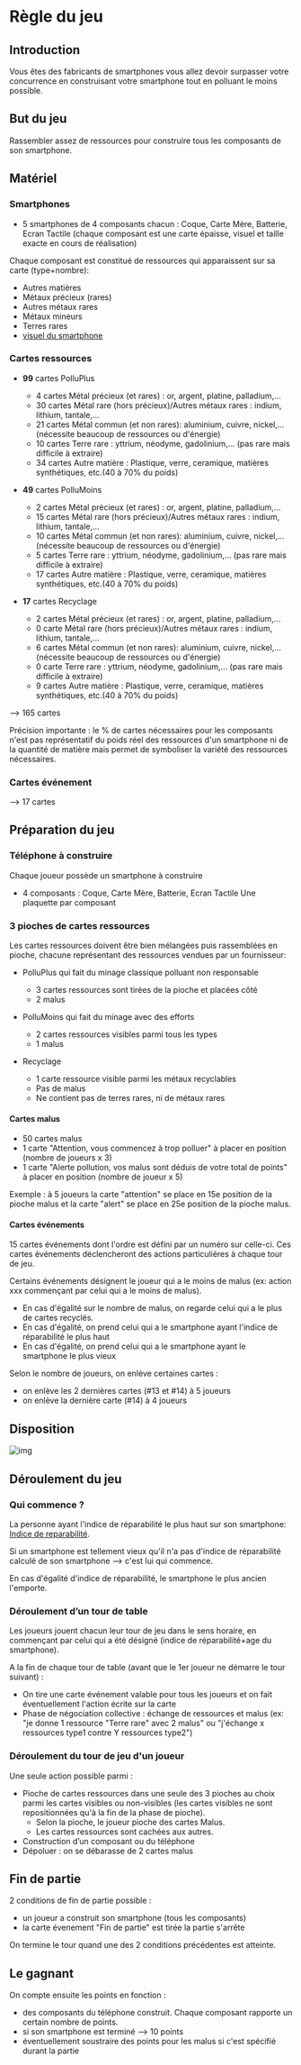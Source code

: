 # Règle du jeu

## Introduction

Vous êtes des fabricants de smartphones vous allez devoir surpasser votre concurrence en construisant votre smartphone tout en polluant le moins possible.

## But du jeu

Rassembler assez de ressources pour construire tous les composants de son smartphone.


## Matériel
### Smartphones
- 5 smartphones de 4 composants chacun : Coque, Carte Mère, Batterie, Ecran Tactile (chaque composant est une carte épaisse, visuel et taille exacte en cours de réalisation)

Chaque composant est constitué de ressources qui apparaissent sur sa carte (type+nombre):
- Autres matières
- Métaux précieux (rares)
- Autres métaux rares
- Métaux mineurs
- Terres rares
- [visuel du smartphone](./pdf/parts.pdf)

### Cartes ressources
- **99** cartes PolluPlus
  - 4 cartes Métal précieux (et rares) : or, argent, platine, palladium,...
  - 30 cartes Métal rare (hors précieux)/Autres métaux rares : indium, lithium, tantale,...
  - 21 cartes Métal commun (et non rares): aluminium, cuivre, nickel,... (nécessite beaucoup de ressources ou d'énergie)
  - 10 cartes Terre rare : yttrium, néodyme, gadolinium,... (pas rare mais difficile à extraire)
  - 34 cartes Autre matière : Plastique, verre, ceramique, matières synthétiques, etc.(40 à 70% du poids)
  
- **49** cartes PolluMoins
  - 2 cartes Métal précieux (et rares) : or, argent, platine, palladium,...
  - 15 cartes Métal rare (hors précieux)/Autres métaux rares : indium, lithium, tantale,...
  - 10 cartes Métal commun (et non rares): aluminium, cuivre, nickel,... (nécessite beaucoup de ressources ou d'énergie)
  - 5 cartes Terre rare : yttrium, néodyme, gadolinium,... (pas rare mais difficile à extraire)
  - 17 cartes Autre matière : Plastique, verre, ceramique, matières synthétiques, etc.(40 à 70% du poids)
  
- **17** cartes Recyclage
  - 2 cartes Métal précieux (et rares) : or, argent, platine, palladium,...
  - 0 carte Métal rare (hors précieux)/Autres métaux rares : indium, lithium, tantale,...
  - 6 cartes Métal commun (et non rares): aluminium, cuivre, nickel,... (nécessite beaucoup de ressources ou d'énergie)
  - 0 carte Terre rare : yttrium, néodyme, gadolinium,... (pas rare mais difficile à extraire)
  - 9 cartes Autre matière : Plastique, verre, ceramique, matières synthétiques, etc.(40 à 70% du poids)

--> 165 cartes

Précision importante : le % de cartes nécessaires pour les composants n'est pas représentatif du poids réel des ressources d'un smartphone ni de la quantité de matière mais permet de symboliser la variété des ressources nécessaires.

### Cartes événement
--> 17 cartes
## Préparation du jeu

### Téléphone à construire
Chaque joueur possède un smartphone à construire
- 4 composants : Coque, Carte Mère, Batterie, Ecran Tactile
Une plaquette par composant

### 3 pioches de cartes ressources

Les cartes ressources doivent être bien mélangées puis rassemblées en pioche, chacune représentant des ressources vendues par un fournisseur:

- PolluPlus qui fait du minage classique polluant non responsable
    - 3 cartes ressources sont tirées de la pioche et placées côté
    - 2 malus

- PolluMoins qui fait du minage avec des efforts
    - 2 cartes ressources visibles parmi tous les types
    - 1 malus

- Recyclage
    - 1 carte ressource visible parmi les métaux recyclables
    - Pas de malus
    - Ne contient pas de terres rares, ni de métaux rares

#### Cartes malus

- 50 cartes malus
- 1 carte "Attention, vous commencez à trop polluer" à placer en position (nombre de joueurs x 3)
- 1 carte "Alerte pollution, vos malus sont déduis de votre total de points" à placer en position (nombre de joueur x 5)

Exemple : à 5 joueurs la carte "attention" se place en 15e position de la pioche malus et la carte "alert" se place en 25e position de la pioche malus.

#### Cartes événements

15 cartes événements dont l'ordre est défini par un numéro sur celle-ci. Ces cartes événements déclencheront des actions particulières à chaque tour de jeu.

Certains événements désignent le joueur qui a le moins de malus (ex: action xxx commençant par celui qui a le moins de malus).
- En cas d'égalité sur le nombre de malus, on regarde celui qui a le plus de cartes recyclés.
- En cas d'égalité, on prend celui qui a le smartphone ayant l'indice de réparabilité le plus haut
- En cas d'égalité, on prend celui qui a le smartphone ayant le smartphone le plus vieux

Selon le nombre de joueurs, on enlève certaines cartes :
- on enlève les 2 dernières cartes (#13 et #14) à 5 joueurs
- on enlève la dernière carte (#14) à 4 joueurs

## Disposition

![img](./img/disposition.jpg)

## Déroulement du jeu

### Qui commence ?
La personne ayant l'indice de réparabilité le plus haut sur son smartphone:
[Indice de reparabilité](https://www.indicereparabilite.fr/).

Si un smartphone est tellement vieux qu'il n'a pas d'indice de réparabilité calculé de son smartphone --> c'est lui qui commence.

En cas d'égalité d'indice de réparabilité, le smartphone le plus ancien l'emporte.

### Déroulement d’un tour de table

Les joueurs jouent chacun leur tour de jeu dans le sens horaire, en commençant par celui qui a été désigné (indice de réparabilité+age du smartphone).

A la fin de chaque tour de table (avant que le 1er joueur ne démarre le tour suivant) :  
- On tire une carte événement valable pour tous les joueurs et on fait éventuellement l'action écrite sur la carte
- Phase de négociation collective : échange de ressources et malus (ex: "je donne 1 ressource "Terre rare" avec 2 malus" ou "j'échange x ressources type1 contre Y ressources type2")

### Déroulement du tour de jeu d'un joueur

Une seule action possible parmi :  
- Pioche de cartes ressources dans une seule des 3 pioches au choix parmi les cartes visibles ou non-visibles (les cartes visibles ne sont repositionnées qu'à la fin de la phase de pioche).
  - Selon la pioche, le joueur pioche des cartes Malus.
  - Les cartes ressources sont cachées aux autres.
- Construction d’un composant ou du téléphone
- Dépoluer : on se débarasse de 2 cartes malus


## Fin de partie
2 conditions de fin de partie possible :  
- un joueur a construit son smartphone (tous les composants)
- la carte évenement "Fin de partie" est tirée la partie s'arrête

On termine le tour quand une des 2 conditions précédentes est atteinte.

## Le gagnant
On compte ensuite les points en fonction :  
- des composants du téléphone construit. Chaque composant rapporte un certain nombre de points.
- si son smartphone est terminé --> 10 points
- éventuellement soustraire des points pour les malus si c'est spécifié durant la partie
